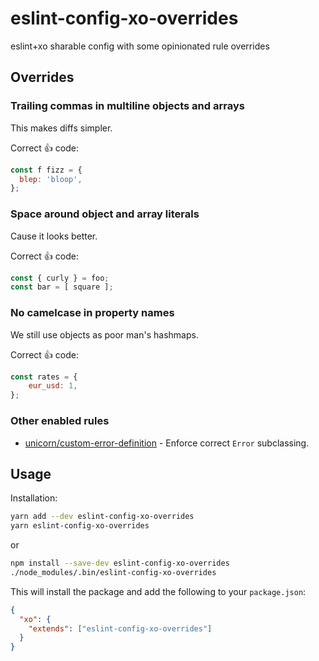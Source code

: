 # eslint-config-xo-overrides
eslint+xo sharable config with some opinionated rule overrides

## Overrides

### Trailing commas in multiline objects and arrays

This makes diffs simpler.

Correct :+1: code:

```js
const f fizz = {
  blep: 'bloop',
};
```

### Space around object and array literals

Cause it looks better.

Correct :+1: code:

```js
const { curly } = foo;
const bar = [ square ];
```

### No camelcase in property names

We still use objects as poor man's hashmaps.

Correct :+1: code:

```js
const rates = {
	eur_usd: 1,
};
```

### Other enabled rules

- [unicorn/custom-error-definition](https://github.com/sindresorhus/eslint-plugin-unicorn/tree/master/docs/rules/custom-error-definition.md) - Enforce correct `Error` subclassing.

## Usage

Installation:

```bash
yarn add --dev eslint-config-xo-overrides
yarn eslint-config-xo-overrides
```

or

```bash
npm install --save-dev eslint-config-xo-overrides
./node_modules/.bin/eslint-config-xo-overrides
```

This will install the package and add the following to your `package.json`:

```json
{
  "xo": {
    "extends": ["eslint-config-xo-overrides"]
  }
}
```
